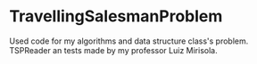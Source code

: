 # TravellingSalesmanProblem
Used code for my algorithms and data structure class's problem. TSPReader an tests made by my professor Luiz Mirisola.
